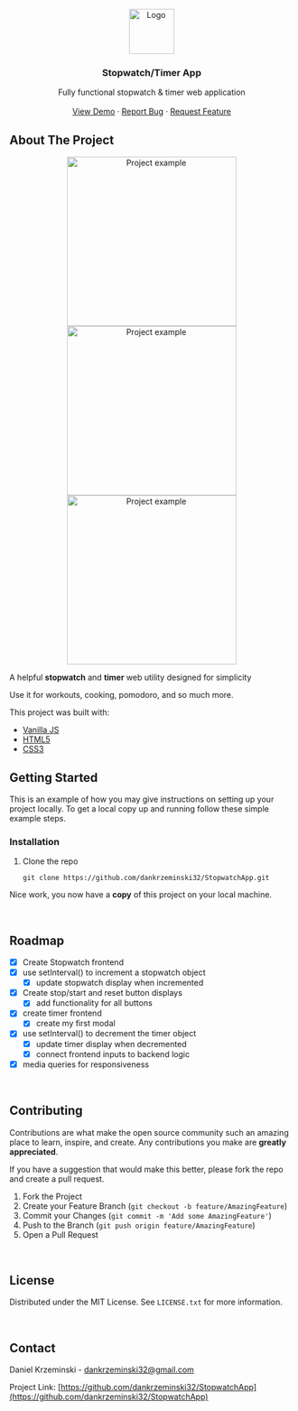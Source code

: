 <!-- PROJECT LOGO -->
<br />
<div align="center">
  <a href="https://github.com/dankrzeminski32/WeatherAPI">
    <img src="https://st2.depositphotos.com/5591034/9865/v/950/depositphotos_98658966-stock-illustration-logo-sports-stopwatch-vector-image.jpg" alt="Logo" width="80" height="80">
  </a>

<h3 align="center">Stopwatch/Timer App</h3>

  <p align="center">
    Fully functional stopwatch & timer web application
    <br />
    <br />
    <a href="https://dankrzeminski32.github.io/StopwatchApp/">View Demo</a>
    ·
    <a href="https://github.com/dankrzeminski32/StopwatchApp/issues">Report Bug</a>
    ·
    <a href="https://github.com/dankrzeminski32/StopwatchApp/issues">Request Feature</a>
  </p>
</div>

<!-- ABOUT THE PROJECT -->

## About The Project

<p align="middle" >
  <span><img src="https://user-images.githubusercontent.com/76189617/149604968-7ac1140b-34f1-452b-9aa8-9e7f7bfdcb53.png" width="300" alt="Project example"></span>
  <span><img src="https://user-images.githubusercontent.com/76189617/149605003-7a14500c-0173-41d5-8bf3-06614cf5bc99.png" width="300" alt="Project example"></span>
  <span><img src="https://user-images.githubusercontent.com/76189617/149605107-fd04b799-7eff-4278-be2a-43df3b039bd0.png" width="300" alt="Project example"></span>
</p>

A helpful **stopwatch** and **timer** web utility designed for simplicity

Use it for workouts, cooking, pomodoro, and so much more. 

This project was built with:

- [Vanilla JS](https://www.javascript.com/)
- [HTML5](https://developer.mozilla.org/en-US/docs/Glossary/HTML5)
- [CSS3](https://developer.mozilla.org/en-US/docs/Web/CSS)

<!-- GETTING STARTED -->

## Getting Started

This is an example of how you may give instructions on setting up your project locally.
To get a local copy up and running follow these simple example steps.

### Installation

1. Clone the repo
   ```
   git clone https://github.com/dankrzeminski32/StopwatchApp.git
   ```

Nice work, you now have a **copy** of this project on your local machine.

<br />

<!-- ROADMAP -->

## Roadmap

- [x] Create Stopwatch frontend
- [x] use setInterval() to increment a stopwatch object
   - [x] update stopwatch display when incremented
- [x] Create stop/start and reset button displays
   - [x] add functionality for all buttons
- [x] create timer frontend
   - [x] create my first modal
- [x] use setInterval() to decrement the timer object
  - [x] update timer display when decremented
  - [x] connect frontend inputs to backend logic
- [x] media queries for responsiveness

<br />

<!-- CONTRIBUTING -->

## Contributing

Contributions are what make the open source community such an amazing place to learn, inspire, and create. Any contributions you make are **greatly appreciated**.

If you have a suggestion that would make this better, please fork the repo and create a pull request.

1. Fork the Project
2. Create your Feature Branch (`git checkout -b feature/AmazingFeature`)
3. Commit your Changes (`git commit -m 'Add some AmazingFeature'`)
4. Push to the Branch (`git push origin feature/AmazingFeature`)
5. Open a Pull Request

<br />

<!-- LICENSE -->

## License

Distributed under the MIT License. See `LICENSE.txt` for more information.

<br />

<!-- CONTACT -->

## Contact

Daniel Krzeminski - dankrzeminski32@gmail.com

Project Link: [https://github.com/dankrzeminski32/StopwatchApp](https://github.com/dankrzeminski32/StopwatchApp)
